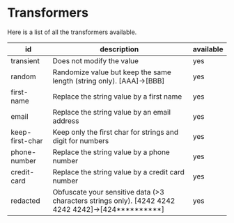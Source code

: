 # Transformers

Here is a list of all the transformers available.

| id              | description                                                                                        | available |
| --------------- | -------------------------------------------------------------------------------------------------- | --------- |
| transient       | Does not modify the value                                                                          | yes       |
| random          | Randomize value but keep the same length (string only). [AAA]->[BBB]                               | yes       |
| first-name      | Replace the string value by a first name                                                           | yes       |
| email           | Replace the string value by an email address                                                       | yes       |
| keep-first-char | Keep only the first char for strings and digit for numbers                                         | yes       |
| phone-number    | Replace the string value by a phone number                                                         | yes       |
| credit-card     | Replace the string value by a credit card number                                                   | yes       |
| redacted        | Obfuscate your sensitive data (>3 characters strings only). [4242 4242 4242 4242]->[424**********] | yes       |
